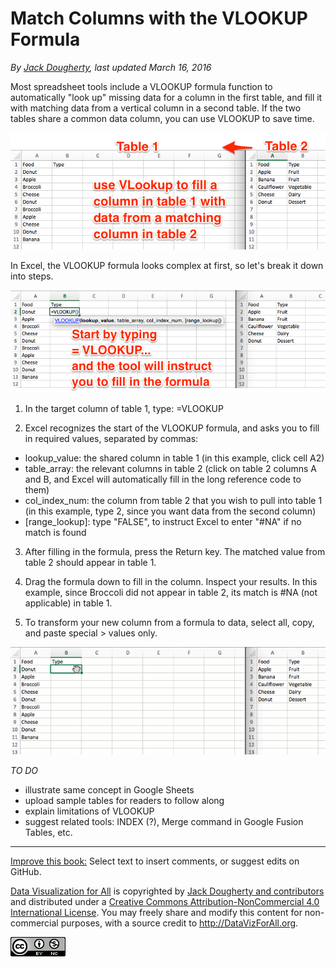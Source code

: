 # Match Columns with the VLOOKUP Formula

*By [Jack Dougherty](../../introduction/who.md), last updated March 16, 2016*

Most spreadsheet tools include a VLOOKUP formula function to automatically "look up" missing data for a column in the first table, and fill it with matching data from a vertical column in a second table. If the two tables share a common data column, you can use VLOOKUP to save time.

![](vlookup-concept.png)

In Excel, the VLOOKUP formula looks complex at first, so let's break it down into steps.

![](excel-vlookup-start.png)

1. In the target column of table 1, type: =VLOOKUP

2. Excel recognizes the start of the VLOOKUP formula, and asks you to fill in required values, separated by commas:
  - lookup_value: the shared column in table 1 (in this example, click cell A2)
  - table_array: the relevant columns in table 2 (click on table 2 columns A and B, and Excel will automatically fill in the long reference code to them)
  - col_index_num: the column from table 2 that you wish to pull into table 1 (in this example, type 2, since you want data from the second column)
  - [range_lookup]: type "FALSE", to instruct Excel to enter "#NA" if no match is found

3. After filling in the formula, press the Return key. The matched value from table 2 should appear in table 1.

4. Drag the formula down to fill in the column. Inspect your results. In this example, since Broccoli did not appear in table 2, its match is #NA (not applicable) in table 1.

5. To transform your new column from a formula to data, select all, copy, and paste special > values only.

![](vlookup-640.gif)

*TO DO*
- illustrate same concept in Google Sheets
- upload sample tables for readers to follow along
- explain limitations of VLOOKUP
- suggest related tools: INDEX (?), Merge command in Google Fusion Tables, etc.




---



[Improve this book:](../../gitbook/improve.md) Select text to insert comments, or suggest edits on GitHub.

[Data Visualization for All](http://datavizforall.org)
is copyrighted by [Jack Dougherty and contributors](../../introduction/who.md)
and distributed under a [Creative Commons Attribution-NonCommercial 4.0 International License](http://creativecommons.org/licenses/by-nc/4.0). You may freely share and modify this content for non-commercial purposes, with a source credit to http://DataVizForAll.org.

![Creative Commons by-nc image](../../cc-by-nc.png)
